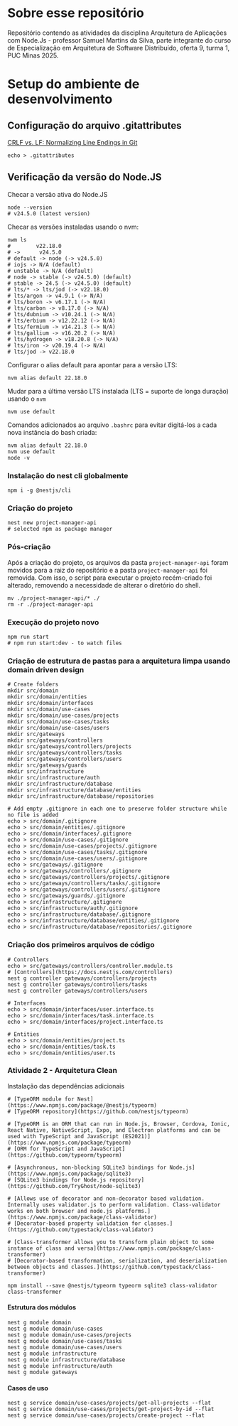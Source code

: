 # Sobre esse repositório

Repositório contendo as atividades da disciplina Arquitetura de Aplicações com Node.Js - professor Samuel Martins da Silva, parte integrante do curso de Especialização em Arquitetura de Software Distribuído, oferta 9, turma 1, PUC Minas 2025.

# Setup do ambiente de desenvolvimento

## Configuração do arquivo .gitattributes

[CRLF vs. LF: Normalizing Line Endings in Git](https://www.aleksandrhovhannisyan.com/blog/crlf-vs-lf-normalizing-line-endings-in-git/)

```shell
echo > .gitattributes
```

## Verificação da versão do Node.JS

Checar a versão ativa do Node.JS

```shell
node --version
# v24.5.0 (latest version)
```

Checar as versões instaladas usando o nvm:

```shell
nwm ls
#        v22.18.0
# ->      v24.5.0
# default -> node (-> v24.5.0)
# iojs -> N/A (default)
# unstable -> N/A (default)
# node -> stable (-> v24.5.0) (default)
# stable -> 24.5 (-> v24.5.0) (default)
# lts/* -> lts/jod (-> v22.18.0)
# lts/argon -> v4.9.1 (-> N/A)
# lts/boron -> v6.17.1 (-> N/A)
# lts/carbon -> v8.17.0 (-> N/A)
# lts/dubnium -> v10.24.1 (-> N/A)
# lts/erbium -> v12.22.12 (-> N/A)
# lts/fermium -> v14.21.3 (-> N/A)
# lts/gallium -> v16.20.2 (-> N/A)
# lts/hydrogen -> v18.20.8 (-> N/A)
# lts/iron -> v20.19.4 (-> N/A)
# lts/jod -> v22.18.0
```

Configurar o alias default para apontar para a versão LTS:

```shell
nvm alias default 22.18.0
```

Mudar para a última versão LTS instalada (LTS = suporte de longa duração) usando o `nvm`

```shell
nvm use default
```

Comandos adicionados ao arquivo `.bashrc` para evitar digitá-los a cada nova instância do bash criada:

```file
nvm alias default 22.18.0
nvm use default
node -v
```

### Instalação do nest cli globalmente

```shell
npm i -g @nestjs/cli
```

### Criação do projeto

```shell
nest new project-manager-api
# selected npm as package manager
```

### Pós-criação

Após a criação do projeto, os arquivos da pasta `project-manager-api` foram movidos para a raiz do repositório e a pasta `project-manager-api` foi removida. Com isso, o script para executar o projeto recém-criado foi alterado, removendo a necessidade de alterar o diretório do shell.

```shell
mv ./project-manager-api/* ./
rm -r ./project-manager-api
```

### Execução do projeto novo

```shell
npm run start
# npm run start:dev - to watch files
```

### Criação de estrutura de pastas para a arquitetura limpa usando domain driven design

```shell
# Create folders
mkdir src/domain
mkdir src/domain/entities
mkdir src/domain/interfaces
mkdir src/domain/use-cases
mkdir src/domain/use-cases/projects
mkdir src/domain/use-cases/tasks
mkdir src/domain/use-cases/users
mkdir src/gateways
mkdir src/gateways/controllers
mkdir src/gateways/controllers/projects
mkdir src/gateways/controllers/tasks
mkdir src/gateways/controllers/users
mkdir src/gateways/guards
mkdir src/infrastructure
mkdir src/infrastructure/auth
mkdir src/infrastructure/database
mkdir src/infrastructure/database/entities
mkdir src/infrastructure/database/repositories

# Add empty .gitignore in each one to preserve folder structure while no file is added
echo > src/domain/.gitignore
echo > src/domain/entities/.gitignore
echo > src/domain/interfaces/.gitignore
echo > src/domain/use-cases/.gitignore
echo > src/domain/use-cases/projects/.gitignore
echo > src/domain/use-cases/tasks/.gitignore
echo > src/domain/use-cases/users/.gitignore
echo > src/gateways/.gitignore
echo > src/gateways/controllers/.gitignore
echo > src/gateways/controllers/projects/.gitignore
echo > src/gateways/controllers/tasks/.gitignore
echo > src/gateways/controllers/users/.gitignore
echo > src/gateways/guards/.gitignore
echo > src/infrastructure/.gitignore
echo > src/infrastructure/auth/.gitignore
echo > src/infrastructure/database/.gitignore
echo > src/infrastructure/database/entities/.gitignore
echo > src/infrastructure/database/repositories/.gitignore
```

### Criação dos primeiros arquivos de código

```shell
# Controllers
echo > src/gateways/controllers/controller.module.ts
# [Controllers](https://docs.nestjs.com/controllers)
nest g controller gateways/controllers/projects
nest g controller gateways/controllers/tasks
nest g controller gateways/controllers/users

# Interfaces
echo > src/domain/interfaces/user.interface.ts
echo > src/domain/interfaces/task.interface.ts
echo > src/domain/interfaces/project.interface.ts

# Entities
echo > src/domain/entities/project.ts
echo > src/domain/entities/task.ts
echo > src/domain/entities/user.ts
```

### Atividade 2 - Arquitetura Clean

Instalação das dependências adicionais

```shell
# [TypeORM module for Nest](https://www.npmjs.com/package/@nestjs/typeorm)
# [TypeORM repository](https://github.com/nestjs/typeorm)

# [TypeORM is an ORM that can run in Node.js, Browser, Cordova, Ionic, React Native, NativeScript, Expo, and Electron platforms and can be used with TypeScript and JavaScript (ES2021)](https://www.npmjs.com/package/typeorm)
# [ORM for TypeScript and JavaScript](https://github.com/typeorm/typeorm)

# [Asynchronous, non-blocking SQLite3 bindings for Node.js](https://www.npmjs.com/package/sqlite3)
# [SQLite3 bindings for Node.js repository](https://github.com/TryGhost/node-sqlite3)

# [Allows use of decorator and non-decorator based validation. Internally uses validator.js to perform validation. Class-validator works on both browser and node.js platforms.](https://www.npmjs.com/package/class-validator)
# [Decorator-based property validation for classes.](https://github.com/typestack/class-validator)

# [Class-transformer allows you to transform plain object to some instance of class and versa](https://www.npmjs.com/package/class-transformer)
# [Decorator-based transformation, serialization, and deserialization between objects and classes.](https://github.com/typestack/class-transformer)

npm install --save @nestjs/typeorm typeorm sqlite3 class-validator class-transformer
```

#### Estrutura dos módulos

```shell
nest g module domain
nest g module domain/use-cases
nest g module domain/use-cases/projects
nest g module domain/use-cases/tasks
nest g module domain/use-cases/users
nest g module infrastructure
nest g module infrastructure/database
nest g module infrastructure/auth
nest g module gateways
```

#### Casos de uso

```shell
nest g service domain/use-cases/projects/get-all-projects --flat
nest g service domain/use-cases/projects/get-project-by-id --flat
nest g service domain/use-cases/projects/create-project --flat
```
